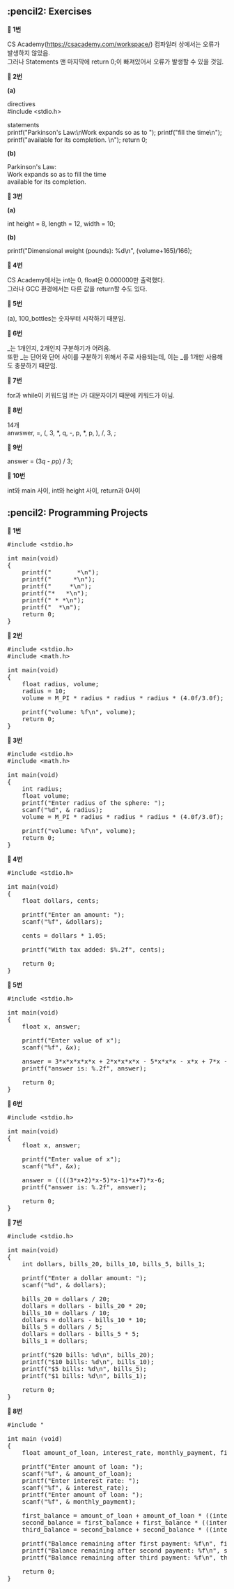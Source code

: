<h2>:pencil2: Exercises</h2>

**:pushpin: 1번**

CS Academy(https://csacademy.com/workspace/) 컴파일러 상에서는 오류가 발생하지 않았음.<br>
그러나 Statements 맨 마지막에 return 0;이 빠져있어서 오류가 발생할 수 있을 것임.

**:pushpin: 2번**

**(a)**<br>

directives<br>
#include <stdio.h><br>

statements<br>
printf("Parkinson's Law:\nWork expands so as to ");
printf("fill the time\n");
printf("available for its completion. \n");
return 0;

**(b)**<br>

Parkinson's Law:<br>
Work expands so as to fill the time<br>
available for its completion.<br>

**:pushpin: 3번**

**(a)**<br>

int height = 8, length = 12, width = 10;

**(b)**<br>

printf("Dimensional weight (pounds): %d\n", (volume+165)/166);

**:pushpin: 4번**

CS Academy에서는 int는 0, float은 0.000000만 출력했다.<br>
그러나 GCC 환경에서는 다른 값을 return할 수도 있다.<br>

**:pushpin: 5번**

(a), 100_bottles는 숫자부터 시작하기 때문임.<br>

**:pushpin: 6번**

_는 1개인지, 2개인지 구분하기가 어려움.<br>
또한 _는 단어와 단어 사이를 구분하기 위해서 주로 사용되는데, 이는 _를 1개만 사용해도 충분하기 때문임.<br>

**:pushpin: 7번**

for과 while이 키워드임 If는 i가 대문자이기 때문에 키워드가 아님.<br>

**:pushpin: 8번**

14개<br>
anwswer, =, (, 3, *, q, -, p, *, p, ), /, 3, ;

**:pushpin: 9번**

answer = (3*q - p*p) / 3;

**:pushpin: 10번**

int와 main 사이, int와 height 사이, return과 0사이<br>

<h2>:pencil2: Programming Projects</h2>

**:pushpin: 1번**

<pre>
#include <<t>stdio.h>

int main(void)
{
    printf("       *\n");
    printf("      *\n");
    printf("     *\n");
    printf("*   *\n");
    printf(" * *\n");
    printf("  *\n");
    return 0;
}
</pre>

**:pushpin: 2번**
<pre>
#include <<t>stdio.h>
#include <<t>math.h>

int main(void)
{
    float radius, volume;
    radius = 10;
    volume = M_PI * radius * radius * radius * (4.0f/3.0f);
    
    printf("volume: %f\n", volume);
    return 0;
}
</pre>

**:pushpin: 3번**

<pre>
#include <<t>stdio.h>
#include <<t>math.h>

int main(void)
{
    int radius;
    float volume;
    printf("Enter radius of the sphere: ");
    scanf("%d", & radius);
    volume = M_PI * radius * radius * radius * (4.0f/3.0f);
    
    printf("volume: %f\n", volume);
    return 0;
}
</pre>

**:pushpin: 4번**

<pre>
#include <<t>stdio.h>

int main(void)
{
    float dollars, cents;
    
    printf("Enter an amount: ");
    scanf("%f", &dollars);
    
    cents = dollars * 1.05;
    
    printf("With tax added: $%.2f", cents);
    
    return 0;
}
</pre>

**:pushpin: 5번**

<pre>
#include <<t>stdio.h>

int main(void)
{
    float x, answer;
    
    printf("Enter value of x");
    scanf("%f", &x);
    
    answer = 3*x*x*x*x*x + 2*x*x*x*x - 5*x*x*x - x*x + 7*x -6;
    printf("answer is: %.2f", answer);
    
    return 0;
}
</pre>

**:pushpin: 6번**

<pre>
#include <<t>stdio.h>

int main(void)
{
    float x, answer;
    
    printf("Enter value of x");
    scanf("%f", &x);
    
    answer = ((((3*x+2)*x-5)*x-1)*x+7)*x-6;
    printf("answer is: %.2f", answer);
    
    return 0;
}
</pre>

**:pushpin: 7번**

<pre>
#include <<t>stdio.h>

int main(void)
{
    int dollars, bills_20, bills_10, bills_5, bills_1;
    
    printf("Enter a dollar amount: ");
    scanf("%d", & dollars);
    
    bills_20 = dollars / 20;
    dollars = dollars - bills_20 * 20;
    bills_10 = dollars / 10;
    dollars = dollars - bills_10 * 10;
    bills_5 = dollars / 5;
    dollars = dollars - bills_5 * 5;
    bills_1 = dollars;
    
    printf("$20 bills: %d\n", bills_20);
    printf("$10 bills: %d\n", bills_10);
    printf("$5 bills: %d\n", bills_5);
    printf("$1 bills: %d\n", bills_1);
    
    return 0;
}
</pre>

**:pushpin: 8번**

<pre>
#include "<stdio.h">

int main (void)
{
    float amount_of_loan, interest_rate, monthly_payment, first_balance, second_balance, third_balance;
    
    printf("Enter amount of loan: ");
    scanf("%f", & amount_of_loan);
    printf("Enter interest rate: ");
    scanf("%f", & interest_rate);
    printf("Enter amount of loan: ");
    scanf("%f", & monthly_payment);
    
    first_balance = amount_of_loan + amount_of_loan * ((interest_rate / 100) / 12) - monthly_payment;
    second_balance = first_balance + first_balance * ((interest_rate / 100) / 12) - monthly_payment;
    third_balance = second_balance + second_balance * ((interest_rate / 100) / 12) - monthly_payment;
    
    printf("Balance remaining after first payment: %f\n", first_balance);
    printf("Balance remaining after second payment: %f\n", second_balance);
    printf("Balance remaining after third payment: %f\n", third_balance);
    
    return 0;
}
</pre>
